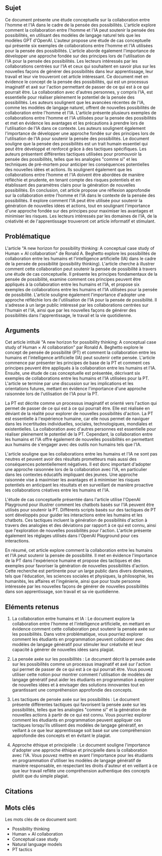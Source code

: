 ## Sujet
Ce document présente une étude conceptuelle sur la collaboration entre l'homme et l'IA dans le cadre de la pensée des possibilités. L'article explore comment la collaboration entre l'homme et l'IA peut soutenir la pensée des possibilités, en utilisant des modèles de langage naturel tels que les modèles GPT d'OpenAI. L'auteur propose une étude de cas conceptuelle qui présente six exemples de collaborations entre l'homme et l'IA utilisées pour la pensée des possibilités. L'article aborde également l'importance de développer une approche fondée sur des principes lors de l'utilisation de l'IA pour la pensée des possibilités. Les lecteurs intéressés par les collaborations centrées sur l'IA et ceux qui souhaitent en savoir plus sur les nouvelles façons de générer des possibilités dans leur apprentissage, leur travail et leur vie trouveront cet article intéressant.
Ce document met en évidence le concept de la pensée des possibilités, qui est un processus imaginatif et axé sur l'action permettant de passer de ce qui est à ce qui pourrait être. La collaboration avec d'autres personnes, y compris l'IA, est essentielle pour réaliser pleinement le potentiel de la pensée des possibilités. Les auteurs soulignent que les avancées récentes de l'IA, comme les modèles de langage naturel, offrent de nouvelles possibilités de collaboration entre l'homme et l'IA. L'article présente plusieurs exemples de collaborations entre l'homme et l'IA utilisées pour la pensée des possibilités et met en évidence les avantages et les précautions à prendre lors de l'utilisation de l'IA dans ce contexte. Les auteurs soulignent également l'importance de développer une approche fondée sur des principes lors de l'utilisation de l'IA pour soutenir la pensée des possibilités.
Le document souligne que la pensée des possibilités est un trait humain essentiel qui peut être développé et renforcé grâce à des tactiques spécifiques. Les auteurs présentent différentes tactiques utilisées pour promouvoir la pensée des possibilités, telles que les analogies "comme si" et les techniques de pré-mortem pour anticiper les conséquences potentielles des nouvelles idées et actions. Ils soulignent également que les collaborations entre l'homme et l'IA doivent être abordées de manière réfléchie et prudente, en tenant compte des risques potentiels et en établissant des paramètres clairs pour la génération de nouvelles possibilités.
En conclusion, cet article propose une réflexion approfondie sur la collaboration entre l'homme et l'IA dans le contexte de la pensée des possibilités. Il explore comment l'IA peut être utilisée pour soutenir la génération de nouvelles idées et actions, tout en soulignant l'importance d'une approche fondée sur des principes pour maximiser les avantages et minimiser les risques. Les lecteurs intéressés par les domaines de l'IA, de la créativité et de l'apprentissage trouveront cet article informatif et stimulant.
## Problématique
L'article "A new horizon for possibility thinking: A conceptual case study of Human × AI collaboration" de Ronald A. Beghetto explore les possibilités de collaboration entre les humains et l'intelligence artificielle (IA) dans le cadre de la pensée de possibilité (possibility thinking). L'article cherche à illustrer comment cette collaboration peut soutenir la pensée de possibilité à travers une étude de cas conceptuelle. Il présente les principes fondamentaux de la pensée de possibilité, examine comment ces principes peuvent être appliqués à la collaboration entre les humains et l'IA, et propose six exemples de collaborations entre les humains et l'IA utilisées pour la pensée de possibilité. L'article souligne également l'importance d'adopter une approche réfléchie lors de l'utilisation de l'IA pour la pensée de possibilité. Il s'adresse à un large public intéressé par les collaborations centrées sur l'humain et l'IA, ainsi que par les nouvelles façons de générer des possibilités dans l'apprentissage, le travail et la vie quotidienne.
## Arguments
Cet article intitulé "A new horizon for possibility thinking: A conceptual case study of Human × AI collaboration" par Ronald A. Beghetto explore le concept de pensée de possibilité (PT) et comment la collaboration entre les humains et l'intelligence artificielle (IA) peut soutenir cette pensée. L'article commence par présenter les principes de base de la PT et comment ces principes peuvent être appliqués à la collaboration entre les humains et l'IA. Ensuite, une étude de cas conceptuelle est présentée, décrivant six exemples de collaborations entre les humains et l'IA utilisées pour la PT. L'article se termine par une discussion sur les implications et les orientations futures, mettant en évidence l'importance d'une approche raisonnée lors de l'utilisation de l'IA pour la PT.

La PT est décrite comme un processus imaginatif et orienté vers l'action qui permet de passer de ce qui est à ce qui pourrait être. Elle est réalisée en déviant de la réalité pour explorer de nouvelles possibilités d'action. La PT est essentielle à l'expérience humaine, car elle nous permet de naviguer dans les incertitudes individuelles, sociales, technologiques, mondiales et existentielles. La collaboration avec d'autres personnes est essentielle pour réaliser pleinement le potentiel de la PT. Cependant, la collaboration entre les humains et l'IA offre également de nouvelles possibilités en permettant aux humains de s'engager avec des outils non humains tels que l'IA.

L'article souligne que les collaborations entre les humains et l'IA ne sont pas neutres et peuvent avoir des résultats prometteurs mais aussi des conséquences potentiellement négatives. Il est donc important d'adopter une approche raisonnée lors de la collaboration avec l'IA, en particulier dans les contextes éducatifs impliquant des jeunes. Une approche raisonnée vise à maximiser les avantages et à minimiser les risques potentiels en anticipant les résultats et en surveillant de manière proactive les collaborations créatives entre les humains et l'IA.

L'étude de cas conceptuelle présentée dans l'article utilise l'OpenAI Playground pour illustrer comment les chatbots basés sur l'IA peuvent être utilisés pour soutenir la PT. Différents scripts basés sur des tactiques de PT sont développés pour guider les interactions entre les humains et les chatbots. Ces tactiques incluent la génération de possibilités d'action à travers des analogies et des déviations par rapport à ce qui est connu, ainsi que l'exploration de nouvelles possibilités pour l'action. L'article présente également les réglages utilisés dans l'OpenAI Playground pour ces interactions.

En résumé, cet article explore comment la collaboration entre les humains et l'IA peut soutenir la pensée de possibilité. Il met en évidence l'importance de la PT dans l'expérience humaine et propose des tactiques et des exemples pour favoriser la génération de nouvelles possibilités d'action. Cette recherche est pertinente pour un large public dans divers domaines, tels que l'éducation, les sciences sociales et physiques, la philosophie, les humanités, les affaires et l'ingénierie, ainsi que pour toute personne intéressée par les nouvelles façons de générer de nouvelles possibilités dans son apprentissage, son travail et sa vie quotidienne.
## Eléments retenus 
1. La collaboration entre humains et IA : Le document explore la collaboration entre l'homme et l'intelligence artificielle, en mettant en évidence comment cette collaboration peut soutenir la pensée axée sur les possibilités. Dans votre problématique, vous pourriez explorer comment les étudiants en programmation peuvent collaborer avec des modèles de langage génératif pour stimuler leur créativité et leur capacité à générer de nouvelles idées sans plagiat.

2. La pensée axée sur les possibilités : Le document décrit la pensée axée sur les possibilités comme un processus imaginatif et axé sur l'action qui permet de passer de ce qui est à ce qui pourrait être. Vous pouvez utiliser cette notion pour montrer comment l'utilisation de modèles de langage génératif peut aider les étudiants en programmation à explorer de nouvelles idées et à envisager des solutions innovantes tout en garantissant une compréhension approfondie des concepts.

3. Les tactiques de pensée axée sur les possibilités : Le document présente différentes tactiques qui favorisent la pensée axée sur les possibilités, telles que les analogies "comme si" et la génération de nouvelles actions à partir de ce qui est connu. Vous pourriez explorer comment les étudiants en programmation peuvent appliquer ces tactiques lorsqu'ils utilisent des modèles de langage génératif, en veillant à ce que leur apprentissage soit basé sur une compréhension approfondie des concepts et en évitant le plagiat.

4. Approche éthique et principielle : Le document souligne l'importance d'adopter une approche éthique et principielle dans la collaboration avec l'IA. Vous pouvez mettre en avant l'importance pour les étudiants en programmation d'utiliser les modèles de langage génératif de manière responsable, en respectant les droits d'auteur et en veillant à ce que leur travail reflète une compréhension authentique des concepts plutôt que du simple plagiat.
## Citations

## Mots clés
Les mots clés de ce document sont:
- Possibility thinking
- Human × AI collaboration
- Conceptual case study
- Natural language models
- PT tactics


